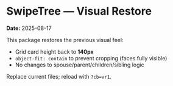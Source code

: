 # SwipeTree — Visual Restore
**Date:** 2025-08-17

This package restores the previous visual feel:
- Grid card height back to **140px**
- `object-fit: contain` to prevent cropping (faces fully visible)
- No changes to spouse/parent/children/sibling logic

Replace current files; reload with `?cb=vr1`.
